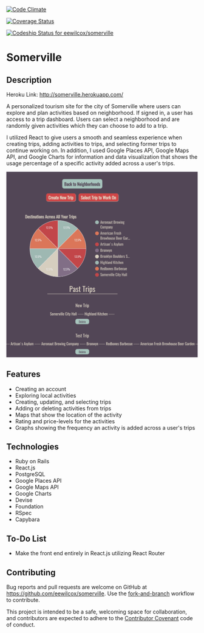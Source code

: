 [![Code Climate](https://codeclimate.com/github/eewilcox/somerville/badges/gpa.svg)](https://codeclimate.com/github/eewilcox/somerville)

[![Coverage Status](https://coveralls.io/repos/github/eewilcox/somerville/badge.svg)](https://coveralls.io/github/eewilcox/somerville)

[ ![Codeship Status for eewilcox/somerville](https://app.codeship.com/projects/363d1ab0-c88f-0134-9f20-6ac8e955f005/status?branch=master)](https://app.codeship.com/projects/199041)

# Somerville

## Description

Heroku Link: http://somerville.herokuapp.com/

A personalized tourism site for the city of Somerville where users can explore and plan activities based on neighborhood. If signed in, a user has access to a trip dashboard. Users can select a neighborhood and are randomly given activities which they can choose to add to a trip.  

I utilized React to give users a smooth and seamless experience when creating trips, adding activities to trips, and selecting former trips to continue working on. In addition, I used Google Places API, Google Maps API, and Google Charts for information and data visualization that shows the usage percentage of a specific activity added across a user's trips.

![Somerville](pic.png)

## Features

* Creating an account
* Exploring local activities
* Creating, updating, and selecting trips
* Adding or deleting activities from trips
* Maps that show the location of the activity
* Rating and price-levels for the activities
* Graphs showing the frequency an activity is added across a user's trips


## Technologies

* Ruby on Rails
* React.js
* PostgreSQL
* Google Places API
* Google Maps API
* Google Charts
* Devise
* Foundation
* RSpec
* Capybara

## To-Do List

* Make the front end entirely in React.js utilizing React Router

## Contributing

Bug reports and pull requests are welcome on GitHub at https://github.com/eewilcox/somerville. Use the [fork-and-branch](http://blog.scottlowe.org/2015/01/27/using-fork-branch-git-workflow/) workflow to contribute.

This project is intended to be a safe, welcoming space for collaboration, and contributors are expected to adhere to the [Contributor Covenant](http://contributor-covenant.org) code of conduct.
